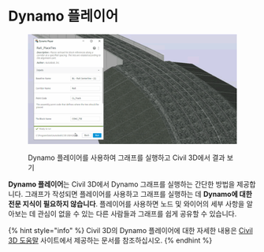 # Dynamo 플레이어

<figure><img src="../.gitbook/assets/Rail_PlaceTies_Player (1).gif" alt=""><figcaption><p>Dynamo 플레이어를 사용하여 그래프를 실행하고 Civil 3D에서 결과 보기</p></figcaption></figure>

**Dynamo 플레이어**는 Civil 3D에서 Dynamo 그래프를 실행하는 간단한 방법을 제공합니다. 그래프가 작성되면 플레이어를 사용하고 그래프를 실행하는 데 **Dynamo에 대한 전문 지식이 필요하지 않습니다**. 플레이어를 사용하면 노드 및 와이어의 세부 사항을 알아보는 데 관심이 없을 수 있는 다른 사람들과 그래프를 쉽게 공유할 수 있습니다.

{% hint style="info" %}
Civil 3D의 Dynamo 플레이어에 대한 자세한 내용은 [Civil 3D 도움말](https://help.autodesk.com/view/CIV3D/2025/KOR/?guid=dynamo_player) 사이트에서 제공하는 문서를 참조하십시오.
{% endhint %}
